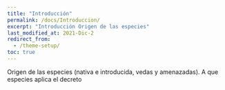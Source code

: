 ```yaml
---
title: "Introducción"
permalink: /docs/Introduccion/
excerpt: "Introducción Origen de las especies"
last_modified_at: 2021-Dic-2
redirect_from:
  - /theme-setup/
toc: true
---
```


Origen de las especies (nativa  e introducida, vedas y amenazadas). A que especies aplica el decreto
